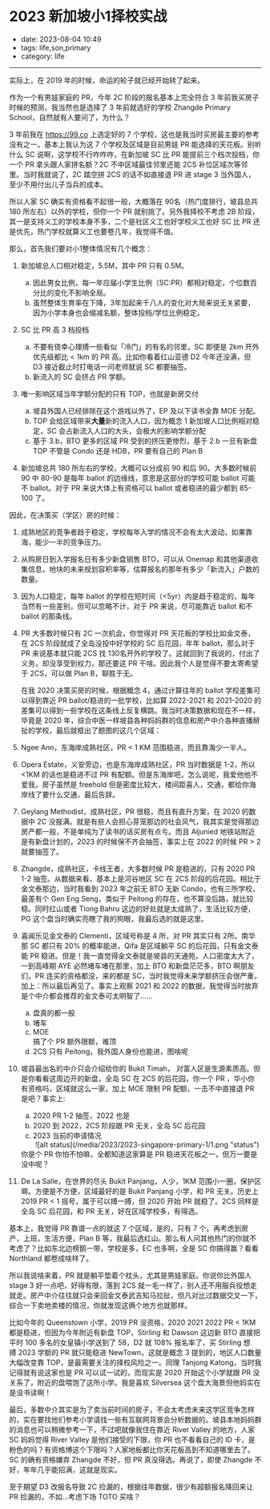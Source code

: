 # 2023 新加坡小1择校实战

- date: 2023-08-04 10:49
- tags: life,son,primary
- category: life

-------------------

实际上，在 2019 年的时候，命运的轮子就已经开始转了起来。

作为一个有男娃家庭的 PR，今年 2C 阶段的报名基本上完全符合 3 年前我买房子时候的预测，我当然也是选择了 3 年前就选好的学校 Zhangde Primary School，自然就有人要问了，为什么？

3 年前我在 https://99.co 上选定好的 7 个学校，这也是我当时买房最主要的参考没有之一。基本上我认为这 7 个学校及区域是目前男娃 PR 能选择的天花板。别听什么 SC 说啊，这学校不行咋咋咋，在新加坡 SC 比 PR 能提前三个档次投档，你一个 PR 拿头跟人家拼名额？2C 不中区域最佳邻里还能 2CS 补位区域次等邻里。当时我就说了，2C 踏空拼 2CS 的话不如直接退 PR 进 stage 3 当外国人，至少不用付出儿子当兵的成本。

所以人家 SC 确实有资格看不起很一般，大概落在 90名（热门度排行，坡县总共 180 所左右）以外的学校，但你一个 PR 就别挑了。另外我择校不考虑 2B 阶段，其一是支持义工的学校本身不多，二个是社区义工也好学校义工也好 SC 比 PR 还是优先，热门学校就算义工也要卷几年，我觉得不值。

那么，首先我们要对小1整体情况有几个概念：

1. 新加坡总人口相对稳定，5.5M，其中 PR 只有 0.5M。
    <ol type="a">
    <li>因此男女比例，每一年应届小学生比例（SC:PR）都相对稳定，个位数百分比的变化不影响全局。</li>
    <li>虽然整体生育率在下降，3年加起来千八人的变化对大局来说无关紧要，因为小学本身也会缩减名额，整体投档/学位比例稳定。</li>
    </ol>

2. SC 比 PR 高 3 档投档
   <ol type="a">
   <li>不要有侥幸心理搏一些看似「冷门」的有名的邻里，SC 即便是 2km 开外优先级都比 < 1km 的 PR 高。比如你看着红山亚德 D2 今年还没满，但 D3 接近截止时打电话一问老师就说 SC 都要抽签。</li>
   <li>新流入的 SC 会挤占 PR 学额。</li>
   </ol>

3. 唯一影响区域当年学额分配的只有 TOP，也就是新房交付
   <ol type="a">
   <li>坡县外国人已经排除在这个游戏以外了，EP 及以下读书全靠 MOE 分配。</li>
   <li>TOP 会给区域带来<b>大量</b>新的流入人口，因为概念 1 新加坡人口比例相对稳定，SC 会占新流入人口的大头，会极大的影响学额分配</li>
   <li>基于 3.b，BTO 更多的区域 PR 受到的挤压更惨烈，基于 2.b 一旦有新盘 TOP 不管是 Condo 还是 HDB，PR 要有自己的 Plan B</li>
   </ol>

4. 新加坡总共 180 所左右的学校，大概可以分成前 90 和后 90。大多数时候前 90 中 80-90 是每年 ballot 的边缘线，意思是这部分的学校可能 ballot 可能不 ballot。对于 PR 来说大体上有资格可以 ballot 或者稳进的最少都到 85-100 了。
   
因此，在决策买（学区）房的时候：

1. 成熟地区的竞争者趋于稳定，学校每年入学的情况不会有太大波动，如果靠海，能少一半的竞争压力。
2. 从购房日到入学报名日有多少新盘销售 BTO，可以从 Onemap 和其他渠道收集信息，地块的未来规划容积率等，估算报名的那年有多少「新流入」户数的数量。
3. 因为人口稳定，每年 ballot 的学校在短时间（<5yr）内是趋于稳定的，每年当然有一些差别，但可以忽略不计，对于 PR 来说，尽可能靠近 ballot 和不 ballot 的那条线。
4. PR 大多数时候只有 2C 一次机会，你觉得对 PR 天花板的学校比如金文泰，在 2CS 阶段就成了全岛没投中好学校的 SC 后花园，年年 ballot，那么对于 PR 来说基本就只能 2CS 找 130名开外的学校了。这就回到了我说的，付出了义务，却没享受到权力，那还要这 PR 干啥。因此我个人是觉得不要太寄希望于 2CS，可以做 Plan B，聊胜于无。
   
   在我 2020 决策买房的时候，根据概念 4，通过计算往年的 ballot 学校差集可以得到靠近 PR ballot/稳进的一批学校，比如算 2022-2021 和 2021-2020 的差集可以得到一些学校在这条线上反复横跳。我当时决策数据和现在不一样，毕竟是 2020 年，综合中医一样坡县各种妈妈群的信息和房产中介各种直播掰扯的学校，最后就框出了题图的这几个区域：

1. Ngee Ann，东海岸成熟社区，PR < 1 KM 范围稳进，而且靠海少一半人。
2. Opera Estate，义安旁边，也是东海岸成熟社区，PR 当时数据是 1-2，所以 <1KM 的话也是稳进不过 PR 有配额。但是东海岸吧，怎么说呢，我爱他他不爱我，房子虽然是 freehold 但是密度比较大，楼间距喜人，交通，都给你海岸线了要什么交通，最后告辞。
3. Geylang Methodist，成熟社区，PR 很稳，而且有直升方案，在 2020 的数据中 2C 没报满。就是有些人会担心芽笼那边的社会风气，我其实是觉得那边房产都一般，不是单纯为了读书的话买房有点亏。而且 Aljunied 地铁站附近是有新盘计划的，2023 的时候保不齐会抽签，事实上在 2022 的时候 PR > 2 就要抽签了。
4. Zhangde，成熟社区，卡线王者，大多数时候 PR 是稳进的，只有 2020 PR 1-2 抽签。从数据来看，基本上是河谷地区 SC 在 2CS 阶段的后花园。相比于金文泰那边，当时我看到 2023 年之前无 BTO 无新 Condo，也有三所学校，最差有个 Gen Eng Seng，类似于 Peitong 的存在，也不算没后路，就比较稳。同时红山或者 Tiong Bahru 这边的好处就是太成熟了，生活比较方便，PG 这个盘当时确实亮瞎了我的狗眼，我最后选的就是这里。
5. 喜闻乐见金文泰的 Clementi，区域号称是 4 所，对 PR 其实只有 2所。南华那 SC 都只有 20% 的概率能进，Qifa 是区域躺平 SC 的后花园，只有金文泰能 PR 稳进。但是！我一直觉得金文泰就是坡县的天通苑，人口密度太大了，一到高峰期 AYE 必然堵车堵在那里，加上 BTO 和新盘茫茫多，BTO 啊朋友们，PR 连买的资格都没，来的都是 SC，当时我觉得未来学额挤压会很严重，加上：所以最后再见了。事实上观察 2021 和 2022 的数据，我觉得当时放弃是个中介都会推荐的金文泰可太明智了……
   <ol type="a">
   <li>盘真的都一般</li>
   <li>堵车</li>
   <li>MOE</li> 搞了个 PR 额外限额，难顶
   <li>2CS 只有 Peitong，我外国人身份也能进，图啥呢</li>
   </ol>

6. 坡县最出名的中介只会介绍给你的 Bukit Timah， 对富人区是生源素质高。但是你看看这周边开的新盘，全岛 SC 在 2CS 的后花园，你一个 PR ，华小你有资格吗，区域就这么一家，加上 MOE 限制 PR 配额，一击不中直接退 PR 是吧？事实上:
   <ol type="a">
   <li>2020 PR 1-2 抽签，2022 也是</li>
   <li>2020 到 2022，2CS 阶段跟 PR 无关，全岛 SC 后花园</li>
   <li>2023 当前的申请情况
   <center>![alt status](/media/2023/2023-singapore-primary-1/1.png "status")</center>
   </li>
   </ol>
   你是个 PR 你怕不怕嘛，全都知道这家算是 PR 稳进天花板之一，但万一要是没中呢？

7. De La Salle，在世界的尽头 Bukit Panjang，人少，1KM 范围小一圈，保护区嘛。方便是不方便，区域最好的是 Bukit Panjang 小学，和 PR 无关。历史上 2019 PR < 1 摇号，属于可以搏一搏，但 2020 开始 PR 就稳了。2CS 同样是全岛 SC 后花园，和 PR 无关，好在区域学校多，有得选。

基本上，我觉得 PR 靠谱一点的就这 7 个区域，是的，只有 7 个。再考虑到房产，上班，生活方便，Plan B 等，我最后选红山。那么有人问其他热门的你就不考虑了？比如东北边榜鹅一带，学校是多，EC 也多啊，全是 SC 你搞得赢？看看 Northland 都卷成啥样了。

所以我说啥来着，PR 就是躺平垫着个枕头，尤其是男娃家庭。你说你比外国人 stage 3 好一点吧，好得有限，落到 2CS 就一毛一样了，别人还不用服兵役想走就走。房产中介往往就只会来回金文泰武吉知马拉扯，但凡对比过数据交叉一下，综合一下卖地卖楼的情况，你就发现这俩个地方也就那样。

比如今年的 Queenstown 小学，2019 PR 没资格，2020 2021 2022 PR < 1KM 都是稳进，但因为今年附近有新盘 TOP，Stirling 和 Dawson 这边新 BTO 直接把平时 100 多名的女皇镇小学送到了 58，D2 就 108% 报名率了，买 Stirling 想搏 2023 学额的 PR 就只能稳进 NewTown，这就是概念 3 提到的，地区人口数量大幅改变靠 TOP，是最需要关注的择校风险之一。同理 Tanjong Katong，当时我记得就有说这家也是 PR 可以试一试的，而现实是 2020 开始这个小学就跟 PR 没关系了，附近的盘喂饱了这所小学。我是喜欢 Silversea 这个盘大海景但他妈实在是没书读啊！

最后，多数中介其实是为了卖当前时间的房子，不会太考虑未来这学区竞争怎样的，实在要找他们参考小学请找一些有互联网背景会分析数据的。坡县本地妈妈群的消息也可以稍微参考一下，不过吧就像我住在靠近 River Valley 的地方，人家 SC 妈妈觉得 River Valley 是他们接受的下限，你 PR 也不看看自己的 ID 卡，是粉色的吗？有资格博这个下限吗？人家地板都比你天花板高到不知道哪里去了。SC 的确有资格嫌弃 Zhangde 不好，但 PR 真没得选。再说了，即使 Zhangde 不好，年年几乎能招满，这就是现实。

至于期望 D3 改报名导致 2C 捡漏的，根据往年数据，很少有超额报名降回来让 PR 捡漏的，不如…考虑下场 TOTO 买啥？